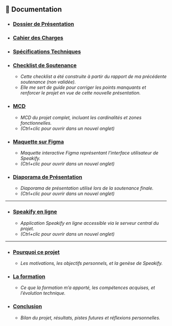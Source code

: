 ## 📄 Documentation

- ### [Dossier de Présentation](docs/today/presentation.md)

- ### [Cahier des Charges](docs/today/statement_of_work.fr.md)

- ### [Spécifications Techniques](/docs/today/technical_specification_document.fr.md)

- ### [Checklist de Soutenance](/docs/today/checklist.md)  
  - _Cette checklist a été construite à partir du rapport de ma précédente soutenance (non validée)._
  - _Elle me sert de guide pour corriger les points manquants et renforcer le projet en vue de cette nouvelle présentation._


- ### [MCD](/docs/today/MCD.pdf)
  - _MCD du projet complet, incluant les cardinalités et zones fonctionnelles._
  - _(Ctrl+clic pour ouvrir dans un nouvel onglet)_

- ### [Maquette sur Figma](https://www.figma.com/proto/KVXW8xRzNIM24ZjB4duoUe/Speakify?node-id=21-2&t=N9TmyKqrlr54NuD3-0&scaling=min-zoom&content-scaling=fixed&page-id=0%3A1&starting-point-node-id=21%3A2)
   - _Maquette interactive Figma représentant l’interface utilisateur de Speakify._
   - _(Ctrl+clic pour ouvrir dans un nouvel onglet)_

- ### [Diaporama de Présentation](https://docs.google.com/presentation/d/1PBIGio4ludcBh7yNv26cniMTyn6ENDHb0blfyW2BNMo/present)
  - _Diaporama de présentation utilisé lors de la soutenance finale._
  - _(Ctrl+clic pour ouvrir dans un nouvel onglet)_

---

- ### [Speakify en ligne](http://speakify.blacksheep-node-c04fe.com/)
  - _Application Speakify en ligne accessible via le serveur central du projet._
  - _(Ctrl+clic pour ouvrir dans un nouvel onglet)_

---

- ### [Pourquoi ce projet](./docs/today/pourquoi-ce-projet.md)  
  - _Les motivations, les objectifs personnels, et la genèse de Speakify._

- ### [La formation](./docs/today/la-formation.md)  
  - _Ce que la formation m’a apporté, les compétences acquises, et l’évolution technique._

- ### [Conclusion](./docs/today/conclusion.md)  
  - _Bilan du projet, résultats, pistes futures et réflexions personnelles._




  
